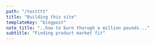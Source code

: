 ```yaml
---
path: "/testttt"
title: "Building this site"
templateKey: "blogpost"
note_title: "..how to burn thorugh a million pounds..."
subtitle: "Finding product market fit"
---
```

